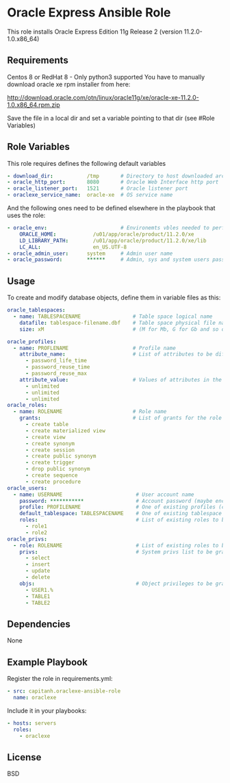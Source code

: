 Oracle Express Ansible Role
=========

This role installs Oracle Express Edition 11g Release 2 (version 11.2.0-1.0.x86_64)

Requirements
------------
Centos 8 or RedHat 8 - Only python3 supported
You have to manually download oracle xe rpm installer from here:

http://download.oracle.com/otn/linux/oracle11g/xe/oracle-xe-11.2.0-1.0.x86_64.rpm.zip

Save the file in a local dir and set a variable pointing to that dir (see #Role Variables)



Role Variables
--------------
This role requires defines the following default variables
```yaml
- download_dir:           /tmp       # Directory to host downloaded archive
- oracle_http_port:       8080       # Oracle Web Interface http port
- oracle_listener_port:   1521       # Oracle listener port
- oraclexe_service_name:  oracle-xe  # OS service name
```

And the following ones need to be defined elsewhere in the playbook that uses the role:
```yaml
- oracle_env:                        # Environemts vbles needed to perform sqlplus operations
    ORACLE_HOME:            /u01/app/oracle/product/11.2.0/xe
    LD_LIBRARY_PATH:        /u01/app/oracle/product/11.2.0/xe/lib
    LC_ALL:                 en_US.UTF-8
- oracle_admin_user:      system     # Admin user name
- oracle_password:        ******     # Admin, sys and system users passwords (maybe encripted inside a vault)
```

Usage
--------------
To create and modify database objects, define them in variable files as this:
```yaml
oracle_tablespaces:
  - name: TABLESPACENAME                 # Table space logical name
    datafile: tablespace-filename.dbf    # Table space physical file name
    size: xM                             # (M for Mb, G for Gb and so on)

oracle_profiles:
  - name: PROFLENAME                     # Profile name
    attribute_name:                      # List of attributes to be different from the defaults
      - password_life_time
      - password_reuse_time
      - password_reuse_max
    attribute_value:                     # Values of attributes in the same order
      - unlimited
      - unlimited
      - unlimited
oracle_roles:
  - name: ROLENAME                       # Role name
    grants:                              # List of grants for the role
      - create table
      - create materialized view
      - create view
      - create synonym
      - create session
      - create public synonym
      - create trigger
      - drop public synonym
      - create sequence
      - create procedure
oracle_users:
  - name: USERNAME                        # User account name
    password: ***********                 # Account password (maybe encripted inside a vault)
    profile: PROFILENAME                  # One of existing profiles (can be one of the previously defined above)
    default_tablespace: TABLESPACENAME    # One of existing tablespace (can be one of the previously defined above) or don't specify this variable to use default one
    roles:                                # List of existing roles to be applied to user (can be one of the previously defined above).
      - role1
      - role2
oracle_privs:
  - role: ROLENAME                        # List of existing roles to be granted privileges (can be one of the previously defined above). Can also be an username
    privs:                                # System privs list to be granted to this role
      - select
      - insert
      - update
      - delete
    objs:                                 # Object privileges to be granted to this role (can be one of the previously defined above). Can also be an username.
      - USER1.%
      - TABLE1
      - TABLE2
```

Dependencies
------------
None

Example Playbook
----------------
Register the role in requirements.yml:
```yaml
- src: capitanh.oraclexe-ansible-role
  name: oraclexe
```
Include it in your playbooks:
```yaml
- hosts: servers
  roles:
    - oraclexe
```

License
-------
BSD
